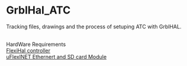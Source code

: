 # GrblHal_ATC
Tracking files, drawings and the process of setuping ATC with GrblHAL.
<br><br>

HardWare Requirements 
<br>
[FlexiHal controller](https://expatria.myshopify.com/en-us/products/flexi-hal)
<br>
[uFlexINET Ethernert and SD card Module](https://expatria.myshopify.com/en-us/products/uflexinet-ethernet-and-sd-card-module-for-flexihal)
<br>
